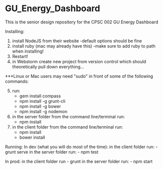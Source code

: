 GU_Energy_Dashboard
===================

This is the senior design repository for the CPSC 002 GU Energy Dashboard

Installing:
1) install NodeJS from their website
    -default options should be fine
2) install ruby (mac may already have this)
    -make sure to add ruby to path when installing!
3)  Restart!
4) in Webstorm create new project from version control which should theoretically pull down everything...

***Linux or Mac users may need "sudo" in front of some of the following commands:

5) run:
    - gem install compass
    - npm install -g grunt-cli
    - npm install -g bower
    - npm install -g nodemon
6) in the server folder from the command line/terminal run:
    - npm install
7) in the client folder from the command line/terminal run:
    - npm install
    - bower install


Running:
In dev (what you will do most of the time):
    in the client folder run:
        - grunt serve
    in the server folder run:
        - npm test

In prod:
    in the client folder run
        - grunt
    in the server folder run:
        - npm start